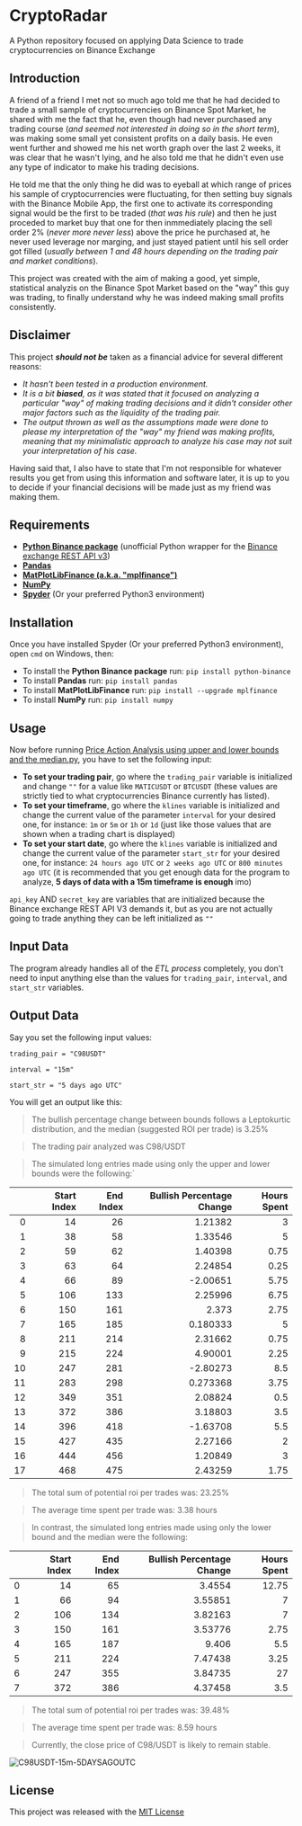 # CryptoRadar
A Python repository focused on applying Data Science to trade cryptocurrencies on Binance Exchange

## Introduction

A friend of a friend I met not so much ago told me that he had decided to trade a small sample of cryptocurrencies on Binance Spot Market, he shared with me the fact that he, even though had never purchased any trading course (*and seemed not interested in doing so in the short term*), was making some small yet consistent profits on a daily basis. He even went further and showed me his net worth graph over the last 2 weeks, it was clear that he wasn't lying, and he also told me that he didn't even use any type of indicator to make his trading decisions.

He told me that the only thing he did was to eyeball at which range of prices his sample of cryptocurrencies were fluctuating, for then setting buy signals with the Binance Mobile App, the first one to activate its corresponding signal would be the first to be traded (*that was his rule*) and then he just proceded to market buy that one for then inmmediately placing the sell order 2% (*never more never less*) above the price he purchased at, he never used leverage nor marging, and just stayed patient until his sell order got filled (*usually between 1 and 48 hours depending on the trading pair and market conditions*).

This project was created with the aim of making a good, yet simple, statistical analyzis on the Binance Spot Market based on the "way" this guy was trading, to finally understand why he was indeed making small profits consistently.

## Disclaimer

This project ***should not be*** taken as a financial advice for several different reasons: 

* *It hasn't been tested in a production environment.*
* *It is a bit **biased**, as it was stated that it focused on analyzing a particular "way" of making trading decisions and it didn't consider other major factors such as the liquidity of the trading pair.*
* *The output thrown as well as the assumptions made were done to please my interpretation of the "way" my friend was making profits, meaning that my minimalistic approach to analyze his case may not suit your interpretation of his case.*

Having said that, I also have to state that I'm not responsible for whatever results you get from using this information and software later, it is up to you to decide if your financial decisions will be made just as my friend was making them.

## Requirements

* **[Python Binance package](https://python-binance.readthedocs.io/en/latest/)** (unofficial Python wrapper for the [Binance exchange REST API v3](https://binance-docs.github.io/apidocs/spot/en/#change-log))
* **[Pandas](https://pandas.pydata.org/)**
* **[MatPlotLibFinance (a.k.a. "mplfinance")](https://github.com/matplotlib/mplfinance)**
* **[NumPy](https://numpy.org/)**
* **[Spyder](https://www.spyder-ide.org/)** (Or your preferred Python3 environment)

## Installation

Once you have installed Spyder (Or your preferred Python3 environment), open `cmd` on Windows, then:

- To install the **Python Binance package** run: `pip install python-binance`
- To install **Pandas** run: `pip install pandas`
- To install **MatPlotLibFinance** run: `pip install --upgrade mplfinance`
- To install **NumPy** run: `pip install numpy`

## Usage

Now before running [Price Action Analysis using upper and lower bounds and the median.py](https://github.com/noahverner1995/Cryptoradar/blob/main/Binance%20Spot%20Market/Price%20Action%20Analysis%20using%20upper%20and%20lower%20bounds%20and%20the%20median.py), you have to set the following input:

- **To set your trading pair**, go where the `trading_pair` variable is initialized and change `""` for a value like `MATICUSDT` or `BTCUSDT` (these values are strictly tied to what cryptocurrencies Binance currently has listed).
- **To set your timeframe**, go where the `klines` variable is initialized and change the current value of the parameter `interval` for your desired one, for instance: `1m` or `5m` or `1h` or `1d` (just like those values that are shown when a trading chart is displayed)
- **To set your start date**, go where the `klines` variable is initialized and change the current value of the parameter `start_str` for your desired one, for instance: `24 hours ago UTC` or `2 weeks ago UTC` or `800 minutes ago UTC` (it is recommended that you get enough data for the program to analyze, **5 days of data with a 15m timeframe is enough** imo)

`api_key` AND `secret_key` are variables that are initialized because the Binance exchange REST API V3 demands it, but as you are not actually going to trade anything they can be left initialized as `""`

## Input Data

The program already handles all of the *ETL process* completely, you don't need to input anything else than the values for `trading_pair`, `interval`, and `start_str` variables.

## Output Data

Say you set the following input values:

`trading_pair = "C98USDT"`

`interval = "15m"`

`start_str = "5 days ago UTC"`

You will get an output like this:

> The bullish percentage change between bounds follows a Leptokurtic distribution, and the median (suggested ROI per trade) is 3.25%

> The trading pair analyzed was C98/USDT

> The simulated long entries made using only the upper and lower bounds were the following:`

|    |   Start Index |   End Index |   Bullish Percentage Change |   Hours Spent |
|---:|--------------:|------------:|----------------------------:|--------------:|
|  0 |            14 |          26 |                    1.21382  |          3    |
|  1 |            38 |          58 |                    1.33546  |          5    |
|  2 |            59 |          62 |                    1.40398  |          0.75 |
|  3 |            63 |          64 |                    2.24854  |          0.25 |
|  4 |            66 |          89 |                   -2.00651  |          5.75 |
|  5 |           106 |         133 |                    2.25996  |          6.75 |
|  6 |           150 |         161 |                    2.373    |          2.75 |
|  7 |           165 |         185 |                    0.180333 |          5    |
|  8 |           211 |         214 |                    2.31662  |          0.75 |
|  9 |           215 |         224 |                    4.90001  |          2.25 |
| 10 |           247 |         281 |                   -2.80273  |          8.5  |
| 11 |           283 |         298 |                    0.273368 |          3.75 |
| 12 |           349 |         351 |                    2.08824  |          0.5  |
| 13 |           372 |         386 |                    3.18803  |          3.5  |
| 14 |           396 |         418 |                   -1.63708  |          5.5  |
| 15 |           427 |         435 |                    2.27166  |          2    |
| 16 |           444 |         456 |                    1.20849  |          3    |
| 17 |           468 |         475 |                    2.43259  |          1.75 |

> The total sum of potential roi per trades was: 23.25%

> The average time spent per trade was: 3.38 hours

> In contrast, the simulated long entries made using only the lower bound and the median were the following:

|    |   Start Index |   End Index |   Bullish Percentage Change |   Hours Spent |
|---:|--------------:|------------:|----------------------------:|--------------:|
|  0 |            14 |          65 |                     3.4554  |         12.75 |
|  1 |            66 |          94 |                     3.55851 |          7    |
|  2 |           106 |         134 |                     3.82163 |          7    |
|  3 |           150 |         161 |                     3.53776 |          2.75 |
|  4 |           165 |         187 |                     9.406   |          5.5  |
|  5 |           211 |         224 |                     7.47438 |          3.25 |
|  6 |           247 |         355 |                     3.84735 |         27    |
|  7 |           372 |         386 |                     4.37458 |          3.5  |

> The total sum of potential roi per trades was: 39.48%

> The average time spent per trade was: 8.59 hours

> Currently, the close price of C98/USDT is likely to remain stable.

![C98USDT-15m-5DAYSAGOUTC](https://user-images.githubusercontent.com/83596569/216649765-89867426-c88b-4ea0-b54a-20a647f0a36c.png)

## License

This project was released with the [MIT License](https://github.com/noahverner1995/Cryptoradar/blob/main/LICENSE)
